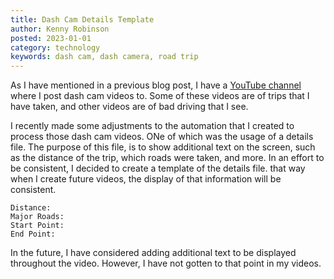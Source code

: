 ```yaml
---
title: Dash Cam Details Template 
author: Kenny Robinson
posted: 2023-01-01
category: technology
keywords: dash cam, dash camera, road trip
---
```


As I have mentioned in a previous blog post, I have a
<a href="" target="_blank">YouTube channel</a>
where I post dash cam videos to. Some of these videos are of trips that I have taken, and 
other videos are of bad driving that I see. 

I recently made some adjustments to the automation that I created to process those 
dash cam videos. ONe of which was the usage of a details file. The purpose of this file, 
is to show additional text on the screen, such as the distance of the trip, which roads
were taken, and more. In an effort to be consistent, I decided to create a template 
of the details file. that way when I create future videos, the display of that information
will be consistent. 

```text
Distance:
Major Roads:
Start Point:
End Point:
```

In the future, I have considered adding additional text to be displayed throughout the video. 
However, I have not gotten to that point in my videos.
